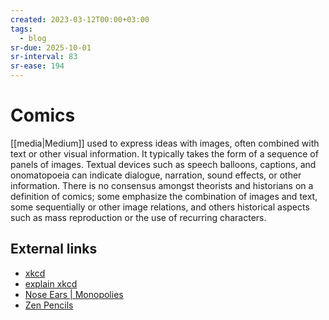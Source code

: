 ```yaml
---
created: 2023-03-12T00:00+03:00
tags:
  - blog
sr-due: 2025-10-01
sr-interval: 83
sr-ease: 194
---
```


# Comics

[[media|Medium]] used to express ideas with images, often combined with text or other visual information. It typically takes the form of a sequence of panels of images. Textual devices such as speech balloons, captions, and onomatopoeia can indicate dialogue, narration, sound effects, or other information. There is no consensus amongst theorists and historians on a definition of comics; some emphasize the combination of images and text, some sequentially or other image relations, and others historical aspects such as mass reproduction or the use of recurring characters.

## External links

- [xkcd](https://xkcd.com/)
- [explain xkcd](https://www.explainxkcd.com/wiki/index.php/Main_Page)
- [Nose Ears | Monopolies](https://wuzzy.neocities.org/)
- [Zen Pencils](https://www.zenpencils.com/newreaders/)
